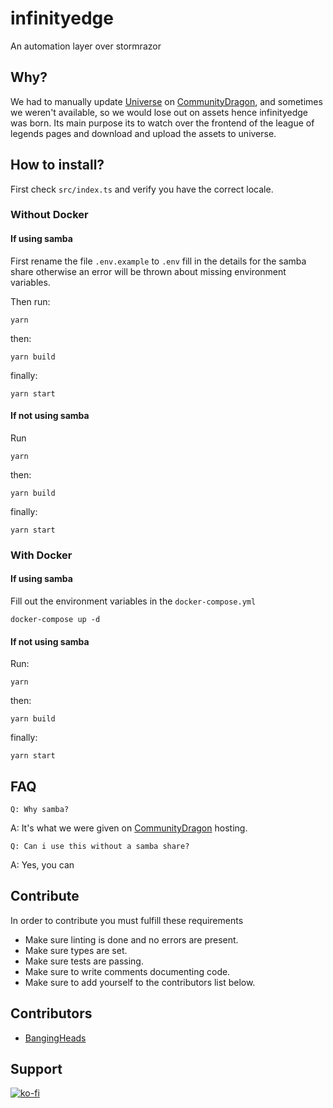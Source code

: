 # infinityedge
An automation layer over stormrazor

## Why?
We had to manually update [Universe](https://universe.communitydragon.org/) on [CommunityDragon](https://www.communitydragon.org/), and sometimes we weren't available,
so we would lose out on assets hence infinityedge was born.
Its main purpose its to watch over the frontend of the league of legends pages and download and
upload the assets to universe.

## How to install?
First check `src/index.ts` and verify you have the correct locale.

### Without Docker
#### If using samba
First rename the file `.env.example` to `.env` fill in the details for the samba share
otherwise an error will be thrown about missing environment variables.

Then run:
```shell
yarn
```

then:
```shell
yarn build
```

finally: 
```shell
yarn start
```

#### If not using samba
Run
```shell
yarn
```
then:
```shell
yarn build
```
finally:
```shell
yarn start
```

### With Docker
#### If using samba
Fill out the environment variables in the `docker-compose.yml`
```shell
docker-compose up -d
```

#### If not using samba
Run:
```shell
yarn
```
then: 
```shell
yarn build
```
finally:
```shell
yarn start
```

## FAQ
    Q: Why samba?
A: It's what we were given on [CommunityDragon](https://www.communitydragon.org/) hosting.

    Q: Can i use this without a samba share?
A: Yes, you can

## Contribute
In order to contribute you must fulfill these requirements
    
- Make sure linting is done and no errors are present.
- Make sure types are set.
- Make sure tests are passing.
- Make sure to write comments documenting code.
- Make sure to add yourself to the contributors list below.

## Contributors
- [BangingHeads](https://github.com/bangingheads)

## Support
[![ko-fi](https://ko-fi.com/img/githubbutton_sm.svg)](https://ko-fi.com/M4M31ZRUH)
